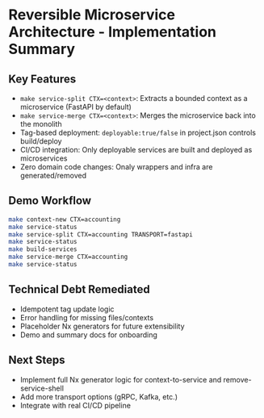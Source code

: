 # Reversible Microservice Architecture - Implementation Summary

## Key Features
- `make service-split CTX=<context>`: Extracts a bounded context as a microservice (FastAPI by default)
- `make service-merge CTX=<context>`: Merges the microservice back into the monolith
- Tag-based deployment: `deployable:true/false` in project.json controls build/deploy
- CI/CD integration: Only deployable services are built and deployed as microservices
- Zero domain code changes: Onaly wrappers and infra are generated/removed

## Demo Workflow
```bash
make context-new CTX=accounting
make service-status
make service-split CTX=accounting TRANSPORT=fastapi
make service-status
make build-services
make service-merge CTX=accounting
make service-status
```

## Technical Debt Remediated
- Idempotent tag update logic
- Error handling for missing files/contexts
- Placeholder Nx generators for future extensibility
- Demo and summary docs for onboarding

## Next Steps
- Implement full Nx generator logic for context-to-service and remove-service-shell
- Add more transport options (gRPC, Kafka, etc.)
- Integrate with real CI/CD pipeline
